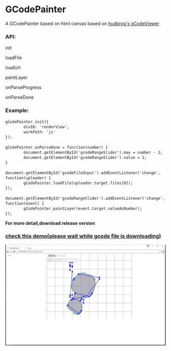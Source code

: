 # GCodePainter
A GCodePainter based on html canvas based on [hudbrog's gCodeViewer](https://github.com/hudbrog/gCodeViewer)

### API:
init

loadFile

loadUrl

paintLayer

onParseProgress

onParseDone

### Example:
```
gCodePainter.init({
        divID: 'renderView',
        workPath: 'js'
});

gCodePainter.onParseDone = function(number) {
        document.getElementById('gcodeRangeSlider').max = number - 1;
        document.getElementById('gcodeRangeSlider').value = 1;
}

document.getElementById('gcodeFileInput').addEventListener('change', function(uploader) {
        gCodePainter.loadFile(uploader.target.files[0]);
});

document.getElementById('gcodeRangeSlider').addEventListener('change', function(event) {
        gCodePainter.paintLayer(event.target.valueAsNumber);
});
```

**For more detail,download release version**

### [check this demo(please wait while gcode file is downloading)](http://tyrealgray.github.io/GCodePainter/demo.html)

![screenshot](https://raw.githubusercontent.com/TyrealGray/GCodePainter/master/screenshot/gCodePainter.jpg)
